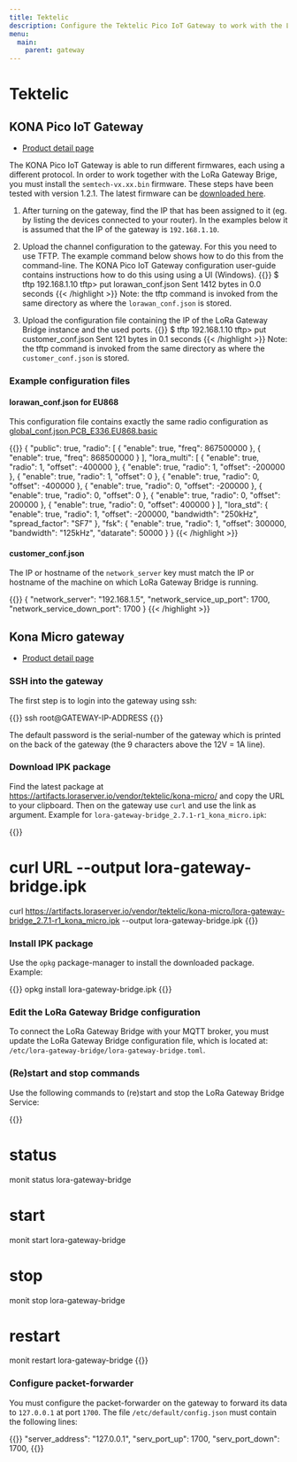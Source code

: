 ```yaml
---
title: Tektelic
description: Configure the Tektelic Pico IoT Gateway to work with the LoRa Gateway Bridge.
menu:
  main:
    parent: gateway
---
```


# Tektelic

## KONA Pico IoT Gateway

* [Product detail page](https://tektelic.com/iot/lorawan-gateways/)

The KONA Pico IoT Gateway is able to run different firmwares, each using a
different protocol. In order to work together with the LoRa Gateway Brige,
you must install the `semtech-vx.xx.bin` firmware. These steps have been tested
with version 1.2.1. The latest firmware can be [downloaded here](https://artifacts.loraserver.io/vendor/tektelic/kona-pico/).

1. After turning on the gateway, find the IP that has been assigned to it
   (eg. by listing the devices connected to your router). In the examples below
   it is assumed that the IP of the gateway is `192.168.1.10`.

2. Upload the channel configuration to the gateway. For this you need to use
   TFTP. The example command below shows how to do this from the command-line.
   The KONA Pico IoT Gateway configuration user-guide contains instructions how
   to do this using using a UI (Windows).
   {{<highlight text>}}
   $ tftp 192.168.1.10
   tftp> put lorawan_conf.json
   Sent 1412 bytes in 0.0 seconds
   {{< /highlight >}}
   Note: the tftp command is invoked from the same directory as where the
   `lorawan_conf.json` is stored.

3. Upload the configuration file containing the IP of the LoRa Gateway Bridge
   instance and the used ports.
   {{<highlight text>}}
   $ tftp 192.168.1.10
   tftp> put customer_conf.json
   Sent 121 bytes in 0.1 seconds
   {{< /highlight >}}
   Note: the tftp command is invoked from the same directory as where the
   `customer_conf.json` is stored.

### Example configuration files

#### lorawan_conf.json for EU868

This configuration file contains exactly the same radio configuration as
[global_conf.json.PCB_E336.EU868.basic](https://github.com/Lora-net/packet_forwarder/blob/master/lora_pkt_fwd/cfg/global_conf.json.PCB_E336.EU868.basic)

{{<highlight json>}}
{
    "public": true,
    "radio": [
        {
            "enable": true,
            "freq": 867500000
        },
        {
            "enable": true,
            "freq": 868500000
        }
    ],
    "lora_multi": [
        {
            "enable": true,
            "radio": 1,
            "offset": -400000
        },
        {
            "enable": true,
            "radio": 1,
            "offset": -200000
        },
        {
            "enable": true,
            "radio": 1,
            "offset": 0
        },
        {
            "enable": true,
            "radio": 0,
            "offset": -400000
        },
        {
            "enable": true,
            "radio": 0,
            "offset": -200000
        },
        {
            "enable": true,
            "radio": 0,
            "offset": 0
        },
        {
            "enable": true,
            "radio": 0,
            "offset": 200000
        },
        {
            "enable": true,
            "radio": 0,
            "offset": 400000
        }
    ],
    "lora_std": {
        "enable": true,
        "radio": 1,
        "offset": -200000,
        "bandwidth": "250kHz",
        "spread_factor": "SF7"
    },
    "fsk": {
        "enable": true,
        "radio": 1,
        "offset": 300000,
        "bandwidth": "125kHz",
        "datarate": 50000
    }
}
{{< /highlight >}}

#### customer_conf.json

The IP or hostname of the `network_server` key must match the IP or hostname
of the machine on which LoRa Gateway Bridge is running.

{{<highlight json>}}
{
    "network_server": "192.168.1.5",
    "network_service_up_port": 1700,
    "network_service_down_port": 1700
}
{{< /highlight >}}

## Kona Micro gateway

* [Product detail page](https://tektelic.com/iot/lorawan-gateways/)

### SSH into the gateway

The first step is to login into the gateway using ssh:

{{<highlight bash>}}
ssh root@GATEWAY-IP-ADDRESS
{{</highlight>}}

The default password is the serial-number of the gateway which is printed on
the back of the gateway (the 9 characters above the 12V = 1A line).

### Download IPK package

Find the latest package at https://artifacts.loraserver.io/vendor/tektelic/kona-micro/
and copy the URL to your clipboard. Then on the gateway use `curl` and use the link
as argument. Example for `lora-gateway-bridge_2.7.1-r1_kona_micro.ipk`:

{{<highlight bash>}}
# curl URL --output lora-gateway-bridge.ipk
curl https://artifacts.loraserver.io/vendor/tektelic/kona-micro/lora-gateway-bridge_2.7.1-r1_kona_micro.ipk --output lora-gateway-bridge.ipk
{{</highlight>}}

### Install IPK package

Use the `opkg` package-manager to install the downloaded package. Example:

{{<highlight bash>}}
opkg install lora-gateway-bridge.ipk
{{</highlight>}}

### Edit the LoRa Gateway Bridge configuration

To connect the LoRa Gateway Bridge with your MQTT broker, you must update
the LoRa Gateway Bridge configuration file, which is located at:
`/etc/lora-gateway-bridge/lora-gateway-bridge.toml`.

### (Re)start and stop commands

Use the following commands to (re)start and stop the LoRa Gateway Bridge Service:

{{<highlight bash>}}
# status
monit status lora-gateway-bridge

# start
monit start lora-gateway-bridge

# stop
monit stop lora-gateway-bridge

# restart
monit restart lora-gateway-bridge
{{</highlight>}}

### Configure packet-forwarder

You must configure the packet-forwarder on the gateway to forward its data to
`127.0.0.1` at port `1700`. The file `/etc/default/config.json` must contain the
following lines:

{{<highlight text>}}
"server_address": "127.0.0.1",
"serv_port_up": 1700,
"serv_port_down": 1700,
{{</highlight>}}
